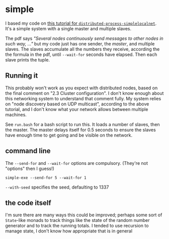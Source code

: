 # simple

I based my code on [this tutorial for `distributed-process-simplelocalnet`](http://hackage.haskell.org/package/distributed-process-simplelocalnet-0.2.0.9/docs/Control-Distributed-Process-Backend-SimpleLocalnet.html). It's a simple system with a single master and multiple slaves.

The pdf says *"Several nodes continuously send messages to other nodes in such way, ..."* but my code just has one sender, the *master*, and multiple slaves.
The slaves accumulate all the numbers they receive, according the the formula in the pdf, until `--wait-for` seconds have elapsed.  Then each slave prints the tuple.

## Running it

This probably won't work as you expect with distributed nodes, based on the final comment on "2.3 Cluster configuration". I don't know enough about this networking system to understand that comment fully.
My system relies on "node discovery based on UDP multicast", according to the above tutorial, and I don't know what your network allows between multiple machines.

See `run.bash` for a bash script to run this. It loads a number of slaves, then the master. The master delays itself for 0.5 seconds to ensure the slaves have enough time to get going and be visible on the network.

## command line

The `--send-for` and `--wait-for` options are compulsory. (They're not "options" then I guess!)

    simple-exe --send-for 5 --wait-for 1

`--with-seed` specifies the seed, defaulting to 1337

## the code itself

I'm sure there are many ways this could be improved; perhaps some sort of `State`-like monads to track things like the state of the random number generator and to track the running totals. I tended to use recursion to manage state, I don't know how appropriate that is in general
